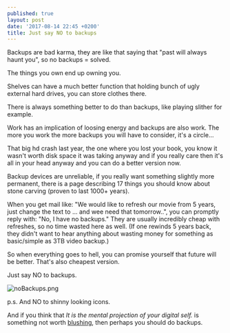 ```yaml
---
published: true
layout: post
date: '2017-08-14 22:45 +0200'
title: Just say NO to backups
---
```

Backups are bad karma, they are like that saying that "past will always haunt you", so no backups = solved. 

The things you own end up owning you. 

Shelves can have a much better function that holding bunch of ugly external hard drives, you can store clothes there.

There is always something better to do than backups, like playing slither for example.

Work has an implication of loosing energy and backups are also work. The more you work the more backups you will have to consider, it's a circle...

That big hd crash last year, the one where you lost your book, you know it wasn't worth disk space it was taking anyway and if you really care then it's all in your head anyway and you can do a better version now.

Backup devices are unreliable, if you really want something slightly more permanent, there is a page describing 17 things you should know about stone carving (proven to last 1000+ years).

When you get mail like: "We would like to refresh our movie from 5 years, just change the text to ... and wee need that tomorrow..", you can promptly reply with: "No, I have no backups." They are usually incredibly cheap with refreshes, so no time wasted here as well. (If one rewinds 5 years back, they didn't want to hear anything about wasting money for something as basic/simple as 3TB video backup.)

So when everything goes to hell, you can promise yourself that future will be better. That's also cheapest version.

Just say NO to backups.

![noBackups.png]({{site.baseurl}}/media/noBackups.png)

p.s. And NO to shinny looking icons.

And if you think that *It is the mental projection of your digital self.* is something not worth [blushing](https://en.wikipedia.org/wiki/Blushing), then perhaps you should do backups.

